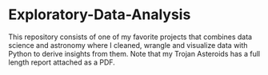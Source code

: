 # Exploratory-Data-Analysis

This repository consists of one of my favorite projects that combines data science and astronomy where I cleaned, wrangle and visualize data with Python to derive insights from them. Note that my Trojan Asteroids has a full length report attached as a PDF. 
